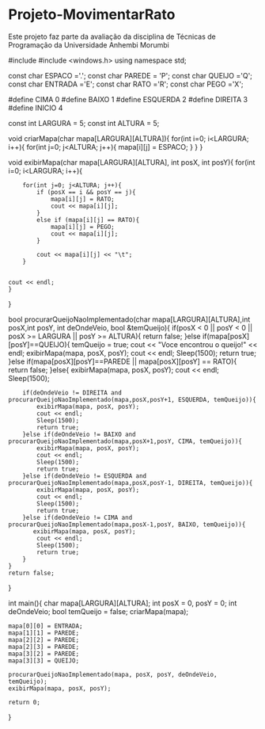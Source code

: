 # Projeto-MovimentarRato
Este projeto faz parte da avaliação da disciplina de Técnicas de Programação da Universidade Anhembi Morumbi

#include <iostream>
#include <windows.h>
using namespace std;

const char ESPACO ='.';
const char PAREDE = 'P';
const char QUEIJO ='Q';
const char ENTRADA ='E';
const char RATO ='R';
const char PEGO ='X';

#define CIMA 0
#define BAIXO 1
#define ESQUERDA 2
#define DIREITA 3
#define INICIO 4

const int LARGURA = 5;
const int ALTURA = 5;

void criarMapa(char mapa[LARGURA][ALTURA]){
    for(int i=0; i<LARGURA; i++){
        for(int j=0; j<ALTURA; j++){
            mapa[i][j] = ESPACO;
        }
    }
}

void exibirMapa(char mapa[LARGURA][ALTURA], int posX, int posY){
    for(int i=0; i<LARGURA; i++){

        for(int j=0; j<ALTURA; j++){
            if (posX == i && posY == j){
                mapa[i][j] = RATO;
                cout << mapa[i][j];
            }
            else if (mapa[i][j] == RATO){
                mapa[i][j] = PEGO;
                cout << mapa[i][j];
            }

            cout << mapa[i][j] << "\t";
        } 


    cout << endl;  
    }
}

bool procurarQueijoNaoImplementado(char mapa[LARGURA][ALTURA],int posX,int posY, int deOndeVeio, bool &temQueijo){
    if(posX < 0 || posY < 0 || posX >= LARGURA || posY >= ALTURA){
        return false;
    }else if(mapa[posX][posY]==QUEIJO){
        temQueijo = true;
        cout << "Voce encontrou o queijo!" << endl;
        exibirMapa(mapa, posX, posY);
        cout << endl;
        Sleep(1500);
        return true;
    }else if(mapa[posX][posY]==PAREDE || mapa[posX][posY] == RATO){
        return false;
    }else{
        exibirMapa(mapa, posX, posY);
        cout << endl;
        Sleep(1500);

        if(deOndeVeio != DIREITA and procurarQueijoNaoImplementado(mapa,posX,posY+1, ESQUERDA, temQueijo)){
            exibirMapa(mapa, posX, posY);
            cout << endl;
            Sleep(1500);
            return true;
        }else if(deOndeVeio != BAIXO and procurarQueijoNaoImplementado(mapa,posX+1,posY, CIMA, temQueijo)){
            exibirMapa(mapa, posX, posY);
            cout << endl;
            Sleep(1500);
            return true;
        }else if(deOndeVeio != ESQUERDA and procurarQueijoNaoImplementado(mapa,posX,posY-1, DIREITA, temQueijo)){
            exibirMapa(mapa, posX, posY);
            cout << endl;
            Sleep(1500);
            return true;
        }else if(deOndeVeio != CIMA and procurarQueijoNaoImplementado(mapa,posX-1,posY, BAIXO, temQueijo)){
           exibirMapa(mapa, posX, posY);
            cout << endl;
            Sleep(1500);
            return true;
        }
    }
    return false;
}

int main(){
    char mapa[LARGURA][ALTURA];
    int posX = 0, posY = 0;
    int deOndeVeio;
    bool temQueijo = false;
    criarMapa(mapa);
    
    mapa[0][0] = ENTRADA;
    mapa[1][1] = PAREDE;
    mapa[2][2] = PAREDE;
    mapa[2][3] = PAREDE;
    mapa[3][2] = PAREDE;
    mapa[3][3] = QUEIJO;

    procurarQueijoNaoImplementado(mapa, posX, posY, deOndeVeio, temQueijo);
    exibirMapa(mapa, posX, posY);
   
    return 0;
}
